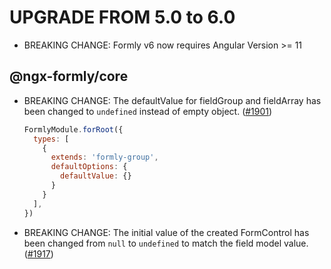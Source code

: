 UPGRADE FROM 5.0 to 6.0
=======================
- BREAKING CHANGE: Formly v6 now requires Angular Version >= 11

@ngx-formly/core
----------------
- BREAKING CHANGE: The defaultValue for fieldGroup and fieldArray has been changed to `undefined` instead of empty object. ([#1901](https://github.com/ngx-formly/ngx-formly/pull/1901))  
  ```js
  FormlyModule.forRoot({
    types: [
      {
        extends: 'formly-group',
        defaultOptions: {
          defaultValue: {}
        }
      }
    ],
  })
  ```

- BREAKING CHANGE: The initial value of the created FormControl has been changed from `null` to `undefined` to match the field model value. ([#1917](https://github.com/ngx-formly/ngx-formly/pull/1917))
